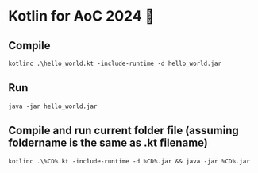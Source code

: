 # Kotlin for AoC 2024 🎅

## Compile
`kotlinc .\hello_world.kt -include-runtime -d hello_world.jar`
## Run
`java -jar hello_world.jar`
## Compile and run current folder file (assuming foldername is the same as .kt filename)
`kotlinc .\%CD%.kt -include-runtime -d %CD%.jar && java -jar %CD%.jar`